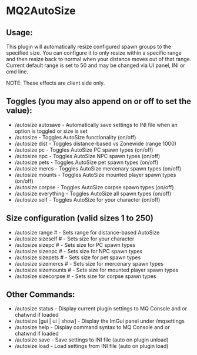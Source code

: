 # MQ2AutoSize

## Usage:

This plugin will automatically resize configured spawn groups to the specified size. You can configure it to only resize within a specific range and then resize back to normal when your distance moves out of that range. Current default range is set to 50 and may be changed via UI panel, INI or cmd line.

NOTE: These effects are client side only.

## Toggles (you may also append on or off to set the value):

* /autosize autosave   - Automatically save settings to INI file when an option is toggled or size is set
* /autosize            - Toggles AutoSize functionality (on/off)
* /autosize dist       - Toggles distance-based vs Zonewide (range 1000)
* /autosize pc         - Toggles AutoSize PC spawn types (on/off)
* /autosize npc        - Toggles AutoSize NPC spawn types (on/off)
* /autosize pets       - Toggles AutoSize pet spawn types (on/off)
* /autosize mercs      - Toggles AutoSize mercenary spawn types (on/off)
* /autosize mounts     - Toggles AutoSize mounted player spawn types (on/off)
* /autosize corpse     - Toggles AutoSize corpse spawn types (on/off)
* /autosize everything - Toggles AutoSize all spawn types (on/off)
* /autosize self       - Toggles AutoSize for your character (on/off)

## Size configuration (valid sizes 1 to 250)
* /autosize range #      - Sets range for distance-based AutoSize
* /autosize sizeself #   - Sets size for your character
* /autosize sizepc #     - Sets size for PC spawn types
* /autosize sizenpc #    - Sets size for NPC spawn types
* /autosize sizepets #   - Sets size for pet spawn types
* /autosize sizemercs #  - Sets size for mercenary spawn types
* /autosize sizemounts # - Sets size for mounted player spawn types
* /autosize sizecorpse # - Sets size for corpse spawn types

## Other Commands:
* /autosize status - Display current plugin settings to MQ Console and or chatwnd if loaded
* /autosize [gui | ui | show] - Display the ImGui panel under /mqsettings
* /autosize help   - Display command syntax to MQ Console and or chatwnd if loaded
* /autosize save   - Save settings to INI file (auto on plugin unload)
* /autosize load   - Load settings from INI file (auto on plugin load)
